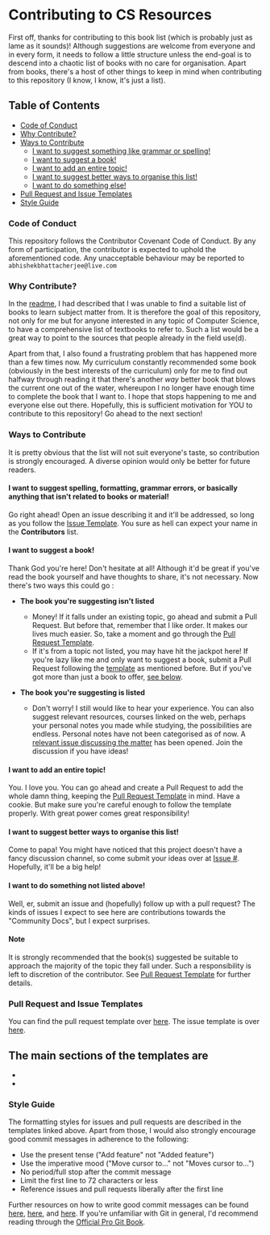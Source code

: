 # Contributing to CS Resources

First off, thanks for contributing to this book list (which is probably just as lame as it sounds)! Although suggestions are welcome from everyone and in every form, it needs to follow a little structure unless the end-goal is to descend into a chaotic list of books with no care for organisation. Apart from books, there's a host of other things to keep in mind when contributing to this repository (I know, I know, it's just a list).

## Table of Contents

- [Code of Conduct](#code-of-conduct.md)
- [Why Contribute?](#why-contribute)
- [Ways to Contribute](#ways-to-contribute)
  - [I want to suggest something like grammar or spelling!](#i-want-to-suggest-spelling-formatting-grammar-errors-or-basically-anything-that-isnt-related-to-books-or-material)
  - [I want to suggest a book!](#i-want-to-suggest-a-book)
  - [I want to add an entire topic!](#i-want-to-add-an-entire-topic)
  - [I want to suggest better ways to organise this list!](#i-want-to-suggest-better-ways-to-organise-this-list)
  - [I want to do something else!](#i-want-to-do-something-not-listed-above)
- [Pull Request and Issue Templates](#pull-request-and-issue-templates)
- [Style Guide](#style-guide)

### Code of Conduct

This repository follows the Contributor Covenant Code of Conduct. By any form of participation, the contributor is expected to uphold the aforementioned code. Any unacceptable behaviour may be reported to `abhishekbhattacherjee@live.com`

### Why Contribute?

In the [readme](readme.md/#cs-curriculum-textbooks-and-references), I had described that I was unable to find a suitable list of books to learn subject matter from. It is therefore the goal of this repository, not only for me but for anyone interested in any topic of Computer Science, to have a comprehensive list of textbooks to refer to. Such a list would be a great way to point to the sources that people already in the field use(d).

Apart from that, I also found a frustrating problem that has happened more than a few times now. My curriculum constantly recommended some book (obviously in the best interests of the curriculum) only for me to find out halfway through reading it that there's another _way_ better book that blows the current one out of the water, whereupon I no longer have enough time to complete the book that I want to. I hope that stops happening to me and everyone else out there. Hopefully, this is sufficient motivation for YOU to contribute to this repository! Go ahead to the next section!

### Ways to Contribute

It is pretty obvious that the list will not suit everyone's taste, so contribution is strongly encouraged. A diverse opinion would only be better for future readers.

#### I want to suggest spelling, formatting, grammar errors, or basically anything that isn't related to books or material!

Go right ahead! Open an issue describing it and it'll be addressed, so long as you follow the [Issue Template](ISSUE_TEMPLATE.md). You sure as hell can expect your name in the **Contributors** list.  

#### I want to suggest a book!

Thank God you're here! Don't hesitate at all! Although it'd be great if you've read the book yourself and have thoughts to share, it's not necessary. Now there's two ways this could go :

- **The book you're suggesting isn't listed**
  - Money! If it falls under an existing topic, go ahead and submit a Pull Request. But before that, remember that I like order. It makes our lives much easier. So, take a moment and go through the [Pull Request Template](PULL_REQUEST_TEMPLATE.md).
  - If it's from a topic not listed, you may have hit the jackpot here! If you're lazy like me and only want to suggest a book, submit a Pull Request following the [template](PULL_REQUEST_TEMPLATE.md) as mentioned before. But if you've got more than just a book to offer, [see below](#i-want-to-add-an-entire-topic).


- **The book you're suggesting is listed**
  - Don't worry! I still would like to hear your experience. You can also suggest relevant resources, courses linked on the web, perhaps your personal notes you made while studying, the possibilities are endless. Personal notes have not been categorised as of now. A [relevant issue discussing the matter]() has been opened. Join the discussion if you have ideas!

#### I want to add an entire topic!

You. I love you. You can go ahead and create a Pull Request to add the whole damn thing, keeping the [Pull Request Template](PULL_REQUEST_TEMPLATE.md) in mind. Have a cookie. But make sure you're careful enough to follow the template properly. With great power comes great responsibility!

#### I want to suggest better ways to organise this list!

Come to papa! You might have noticed that this project doesn't have a fancy discussion channel, so come submit your ideas over at [Issue #](). Hopefully, it'll be a big help!

#### I want to do something not listed above!

Well, er, submit an issue and (hopefully) follow up with a pull request? The kinds of issues I expect to see here are contributions towards the "Community Docs", but I expect surprises.

#### Note

It is strongly recommended that the book(s) suggested be suitable to approach the majority of the topic they fall under. Such a responsibility is left to discretion of the contributor. See [Pull Request Template](PULL_REQUEST_TEMPLATE.md) for further details.

### Pull Request and Issue Templates

You can find the pull request template over [here](PULL_REQUEST_TEMPLATE.md). The issue template is over [here](ISSUE_TEMPLATE.md).

The main sections of the templates are
 -
 -
 -

### Style Guide

The formatting styles for issues and pull requests are described in the templates linked above. Apart from those, I would also strongly encourage good commit messages in adherence to the following:

- Use the present tense ("Add feature" not "Added feature")
- Use the imperative mood ("Move cursor to..." not "Moves cursor to...")
- No period/full stop after the commit message
- Limit the first line to 72 characters or less
- Reference issues and pull requests liberally after the first line

Further resources on how to write good commit messages can be found [here](https://chris.beams.io/posts/git-commit/), [here](https://gist.github.com/robertpainsi/b632364184e70900af4ab688decf6f53), and [here](https://hackernoon.com/what-makes-a-good-commit-message-995d23687ad). If you're unfamiliar with Git in general, I'd recommend reading through the [Official Pro Git Book](https://git-scm.com/book).
